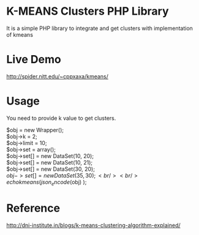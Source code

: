 # K-MEANS Clusters PHP Library
It is a simple PHP library to integrate and get clusters with implementation of kmeans

# Live Demo
http://spider.nitt.edu/~cppxaxa/kmeans/

# Usage
You need to provide k value to get clusters.

$obj = new Wrapper();<br/>
$obj->k = 2;<br/>
$obj->limit = 10;<br/>
$obj->set = array();<br/>
$obj->set[] = new DataSet(10, 20);<br/>
$obj->set[] = new DataSet(10, 21);<br/>
$obj->set[] = new DataSet(30, 20);<br/>
$obj->set[] = new DataSet(35, 30);<br/>
<br/>
echo kmeans( json_encode($obj) );<br/>

# Reference
http://dni-institute.in/blogs/k-means-clustering-algorithm-explained/
